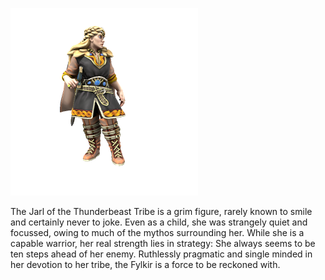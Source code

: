 ![](../../_assets/people/uthgardt/haesta-thrumsdottr.png)

The Jarl of the Thunderbeast Tribe is a grim figure, rarely known to smile and certainly never to joke. Even as a child, she was strangely quiet and focussed, owing to much of the mythos surrounding her. While she is a capable warrior, her real strength lies in strategy: She always seems to be ten steps ahead of her enemy. Ruthlessly pragmatic and single minded in her devotion to her tribe, the Fylkir is a force to be reckoned with.